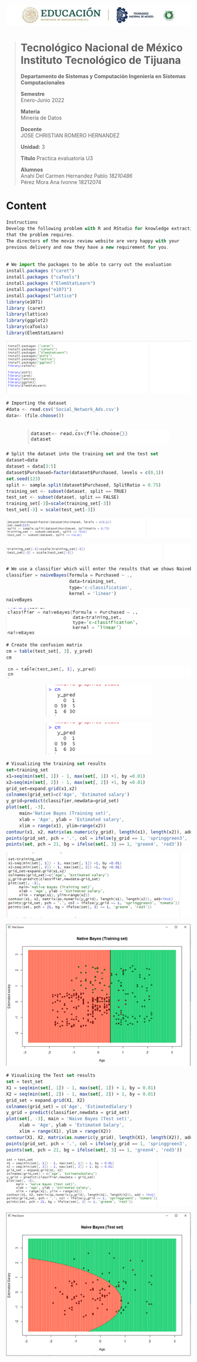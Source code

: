 
<p align="center"> 
  <img src="/ImagesU3/TitleU3.jpg" />
</p>

> # Tecnológico Nacional de México Instituto Tecnológico de Tijuana
>
>
> **Departamento de Sistemas y Computación Ingeniería en Sistemas Computacionales**
>
> **Semestre**<br>
> Enero-Junio 2022
>
> **Materia**<br>
> Mineria de Datos
>
> **Docente**<br>
> JOSE CHRISTIAN ROMERO HERNANDEZ
>
> **Unidad:** 3
>
> **Titulo**
> Practica evaluatoria U3
>
> **Alumnos**<br>
> Anahi Del Carmen Hernandez Pablo *18210486* <br>
> Pérez Mora Ana Ivonne  	    18212074


# Content

```js
Instructions
Develop the following problem with R and RStudio for knowledge extraction
that the problem requires.
The directors of the movie review website are very happy with your
previous delivery and now they have a new requirement for you.
```

 

```js

# We import the packages to be able to carry out the evaluation   
install.packages ("caret")  
install.packages ("caTools")  
install.packages ("ElemStatLearn")  
install.packages("e1071")  
install.packages("lattice")  
library(e1071)  
library (caret)  
library(lattice)  
library(ggplot2)  
library(caTools)  
library(ElemStatLearn) 
```
<p align="center"> 
  <img src="/ImagesU3/imq1.png" />
</p>

```js
# Importing the dataset  
#data <- read.csv('Social_Network_Ads.csv')  
data<- (file.choose())    
 
```
<p align="center"> 
  <img src="/ImagesU3/imq2.png" />
</p>



```js
# Split the dataset into the training set and the test set  
dataset=data  
dataset = data[3:5]  
dataset$Purchased=factor(dataset$Purchased, levels = c(0,1))
set.seed(123)    
split <- sample.split(dataset$Purchased, SplitRatio = 0.75)  
training_set <- subset(dataset, split == TRUE)  
test_set <- subset(dataset, split == FALSE)  
training_set[-3]=scale(training_set[-3])  
test_set[-3] = scale(test_set[-3])  
```
<p align="center"> 
  <img src="/ImagesU3/imq3.png" />
</p>

<p align="center"> 
  <img src="/ImagesU3/imq4.png" />
</p>


```js
# We use a classifier which will enter the results that we shows NaiveBayes  
classifier = naiveBayes(formula = Purchased ~ .,    
                        data=training_set,  
                        type='c-classification',  
                        kernel = 'linear')  
naiveBayes  

```
<p align="center"> 
  <img src="/ImagesU3/imq5.png" />
</p>


```js
# Create the confusion matrix  
cm = table(test_set[, 3], y_pred)  
cm  

```
<p align="center"> 
  <img src="/ImagesU3/imq6.png" />
</p>

<p align="center"> 
  <img src="/ImagesU3/imq7.png" />
</p><p align="center"> 
  <img src="/ImagesU3/imq7.png" />
</p>

```js
# Visualizing the training set results  
set=training_set  
x1=seq(min(set[, 1]) - 1, max(set[, 1]) +1, by =0.01)  
x2=seq(min(set[, 2]) - 1, max(set[, 2]) +1, by =0.01)  
grid_set=expand.grid(x1,x2)  
colnames(grid_set)=c('Age', 'Estimated salary')  
y_grid=predict(classifier,newdata=grid_set)  
plot(set[, -3],  
     main='Native Bayes (Training set)',  
     xlab = 'Age', ylab = 'Estimated salary',  
     xlim = range(x1), ylim=range(x2))  
contour(x1, x2, matrix(as.numeric(y_grid), length(x1), length(x2)), add=TRUE)  
points(grid_set, pch = '.', col = ifelse(y_grid == 1, 'springgreen3', 'tomato'))  
points(set, pch = 21, bg = ifelse(set[, 3] == 1, 'green4', 'red3'))  


```

<p align="center"> 
  <img src="/ImagesU3/imq8.png" />
</p>
 
<p align="center"> 
  <img src="/ImagesU3/imq9.png" />
</p>


```js
# Visualising the Test set results  
set = test_set  
X1 = seq(min(set[, 1]) - 1, max(set[, 1]) + 1, by = 0.01)  
X2 = seq(min(set[, 2]) - 1, max(set[, 2]) + 1, by = 0.01)  
grid_set = expand.grid(X1, X2)  
colnames(grid_set) = c('Age', 'EstimatedSalary')  
y_grid = predict(classifier,newdata = grid_set)  
plot(set[, -3], main = 'Naive Bayes (Test set)',  
     xlab = 'Age', ylab = 'Estimated Salary',  
     xlim = range(X1), ylim = range(X2))  
contour(X1, X2, matrix(as.numeric(y_grid), length(X1), length(X2)), add = TRUE)  
points(grid_set, pch = '.', col = ifelse(y_grid == 1, 'springgreen3', 'tomato'))  
points(set, pch = 21, bg = ifelse(set[, 3] == 1, 'green4', 'red3'))  

```

<p align="center"> 
  <img src="/ImagesU3/imq10.png" />
</p>

<p align="center"> 
  <img src="/ImagesU3/imq11.png" />
</p>
